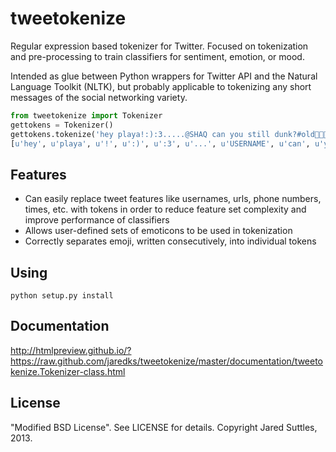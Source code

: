 tweetokenize
============

Regular expression based tokenizer for Twitter. Focused on tokenization
and pre-processing to train classifiers for sentiment, emotion, or mood.

Intended as glue between Python wrappers for Twitter API and the Natural
Language Toolkit (NLTK), but probably applicable to tokenizing any short
messages of the social networking variety.

```python
from tweetokenize import Tokenizer
gettokens = Tokenizer()
gettokens.tokenize('hey playa!:):3.....@SHAQ can you still dunk?#old🍕🍔😵LOL')
[u'hey', u'playa', u'!', u':)', u':3', u'...', u'USERNAME', u'can', u'you', u'still', u'dunk', u'?', u'#old', u'🍕', u'🍔', u'😵', u'LOL']
```

Features
--------

* Can easily replace tweet features like usernames, urls, phone numbers, times, 
etc. with tokens in order to reduce feature set complexity and improve 
performance of classifiers
* Allows user-defined sets of emoticons to be used in tokenization
* Correctly separates emoji, written consecutively, into individual tokens

Using
-----

    python setup.py install

Documentation
-------------

http://htmlpreview.github.io/?https://raw.github.com/jaredks/tweetokenize/master/documentation/tweetokenize.Tokenizer-class.html

License
-------

"Modified BSD License". See LICENSE for details. Copyright Jared Suttles, 2013.
